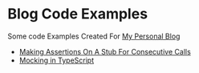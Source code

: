 # Blog Code Examples

Some code Examples Created For [My Personal Blog](https://medium.com/@ibrahimgunduz34)

*  [Making Assertions On A Stub For Consecutive Calls](/assertions-for-consecutive-calls/)
*  [Mocking in TypeScript](/mocking-in-typescript-demo/)